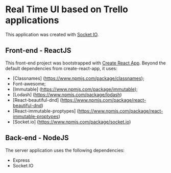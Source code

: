 # Real Time UI based on Trello applications

This application was created with [Socket IO](https://socket.io).  

## Front-end - ReactJS

This front-end project was bootstrapped with [Create React App](https://github.com/facebookincubator/create-react-app).
Beyond the default dependencies from create-react-app, it uses:

* [Classnames] (https://www.npmjs.com/package/classnames);
* Font-awesome;
* [Immutable] (https://www.npmjs.com/package/immutable);
* [Lodash] (https://www.npmjs.com/package/lodash) 
* [React-beautiful-dnd] (https://www.npmjs.com/package/react-beautiful-dnd)
* [React-immutable-proptypes] (https://www.npmjs.com/package/react-immutable-proptypes)
* [Socket.io] (https://www.npmjs.com/package/socket.io)


## Back-end - NodeJS

The server application uses the following dependencies:

* Express
* Socket.IO
